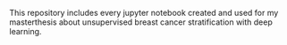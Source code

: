 This repository includes every jupyter notebook created and used for my masterthesis about unsupervised breast cancer stratification with deep learning.
